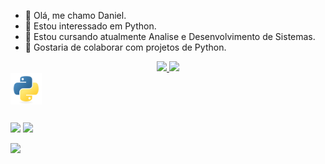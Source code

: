 - 👋 Olá, me chamo Daniel.
- 👀 Estou interessado em Python.
- 🌱 Estou cursando atualmente Analise e Desenvolvimento de Sistemas.
- 💞️ Gostaria de colaborar com projetos de Python.

<div align="center">
  <a href="https://github.com/Kledzeraaa">
  <img height="130em" src="https://github-readme-stats.vercel.app/api?username=devdanielll&show_icons=false&theme=dark&include_all_commits=true&count_private=true"/>
  <img height="130em" src="https://github-readme-stats.vercel.app/api/top-langs/?username=devdanielll&layout=compact&langs_count=7&theme=dark"/>
</div>
 
   <img align="center" alt="Python" height="50" width="50" src="https://raw.githubusercontent.com/devicons/devicon/master/icons/python/python-original.svg">
<div> 
  
 ##
 
  <a href="https://www.instagram.com/damdann_/" target="_blank"><img src="https://img.shields.io/badge/-Instagram-%23E4405F?style=for-the-badge&logo=instagram&logoColor=white" target="_blank"></a>
  <a href = "mailto:daniellucassantos97@gmail.com"><img src="https://img.shields.io/badge/-Gmail-%23333?style=for-the-badge&logo=gmail&logoColor=white" target="_blank"></a>
 
 <div align="left">
 <img height="120em" src="https://cdn.discordapp.com/attachments/829944330268966943/951938625598267513/ddghjn9-d7362794-7f82-47cc-b350-d72f548ed287.gif">
 </div>
